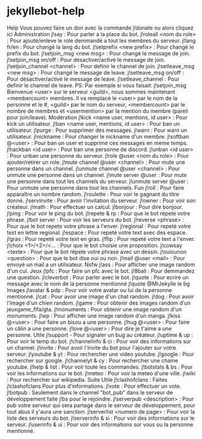 # jekyllebot-help
Help Vous pouvez faire un don avec la commande j!donate ou alors cliquez ici Administration j!say : Pour parler a la place du bot. j!roleall &lt;nom du role> : Pour ajouté/enleve le role demmandé a tout les membres du serveur. j!lang fr/en : Pour changé la lang du bot. j!setprefix &lt;new prefix> : Pour changé le prefix du bot. j!setjoin_msg &lt;new msg> : Pour changé le message de join. j!setjoin_msg on/off : Pour désactiver/activé le message de join. j!setjoin_channel &lt;channel> : Pour definir le channel de join. j!setleave_msg &lt;new msg> : Pour changé le message de leave. j!setleave_msg on/off : Pour désactiver/activé le message de leave. j!setleave_channel : Pour definir le channel de leave. PS: Par exemple si vous faisait: j!setjoin_msg Bienvenue &lt;user> sur le serveur &lt;guild>, nous sommes maintenant &lt;membercount> membres. Il va remplacé le &lt;user> par le nom de la personne et le #, &lt;guild> par le nom du serveur, &lt;membercount> par le nombre de membres et &lt;usermention> par  la mention du membre (pareil pour join/leave). Modération j!kick &lt;name user, mentions, id user> : Pour kick un utilisateur. j!ban &lt;name user, mentions, id user> : Pour ban un utilisateur. j!purge : Pour supprimer des messages. j!warn : Pour warn un utilisateur. j!nickname : Pour changer le nickname d'un membre. j!softban @&lt;user> : Pour ban un user et supprimé ces messages en meme temps. j!hackban &lt;id user> : Pour ban une personne de discord. j!unban &lt;id user> : Pour unban une personne du serveur. j!role @user &lt;nom du role> : Pour ajouter/retirer un role. j!mute channel @user &lt;channel> : Pour mute une personne dans un channel. j!unmute channel @user &lt;channel> : Pour unmute une personne dans un channel. j!mute server @user : Pour mute une personne dans tout les channels du serveur. j!unmute server @user : Pour unmute une personne dans tout les channels. Fun j!roll : Pour faire apparaître un nombre random. j!roulette : Pour voir le gagnant du titre donné. j!servinvite : Pour avoir l'invitation du serveur. j!owner : Pour voir son créateur. j!math : Pour effectuer un calcul. j!bonjour : Pour dire bonjour. j!ping : Pour voir le ping du bot. j!repete &amp; rp : Pour que le bot répete votre phrase. j!bot server : Pour voir les serveurs du bot. j!reverse &lt;phrase> : Pour que le bot repete votre phrase a l'enver. j!regional : Pour repeté votre text en lettre regional. j!espace : Pour repeté votre text avec des espace. j!gras : Pour repeté votre text en gras. j!flip : Pour repeté votre text a l'enver. j!choix &lt;1>/&lt;2>/&lt;... : Pour que le bot choisie une proposition. j!cowsay &lt;texte> : Pour que le bot répete votre phrase avec un dessin. j!ouiounon &lt;question> : Pour que le bot dise oui ou non. j!mail @user &lt;mail> : Pour envoyé un mail a un utilisateur. Nsfw j!ass : Pour afficher une image random d'un cul. Jeux j!pfc : Pour faire un pfc avec le bot. j!8ball : Pour demmandez une question. j!cleverbot : Pour parler avec le bot. j!quote : Pour ecrire un message avec le nom de la personne mentionné j!quote @MrJekylle le bg Images j!avatar &amp; pdp : Pour voir votre avatar ou lui de la personne mentionné. j!cat : Pour avoir une image d'un chat random. j!dog : Pour avoir l'image d'un chien random. j!game : Pour obtenir des images random d'un jeuxgame_fifa/gta. j!monuments : Pour obtenir une image random d'un monuments. j!wp : Pour afficher une image random d'un manga. j!kiss @&lt;user> : Pour faire un bisou a une personne. j!hug @&lt;user> : Pour faire un câlin a une personne. j!love @&lt;user> : Pour dire je t'aime a une personne. Utile j!support - Pour signaler un bug au créateur. j!uptime &amp; up : Pour voir le temp du bot. j!channelinfo &amp; ci : Pour voir des informations sur un channel. j!invite : Pour avoir l'invite du bot pour l'ajouter sur votre serveur. j!youtube &amp; yt : Pour rechercher une video youtube. j!google : Pour rechercher sur google. j!channelyt &amp; cy : Pour rechercher une chaine youtube. j!help &amp; list : Pour voir toute les commandes. j!botstats &amp; bs : Pour voir les informations sur le bot. j!meteo : Pour voir la meteo d'une ville. j!wiki : Pour rechercher sur wikipedia. Suite Utile j!clashofclans : Faites j!clashofclans Pour plus d'informations. j!vote : Pour effectuer un vote. j!botpub : Seulement dans le channel "bot_pub" dans le serveur de développement faite j!bs pour le rejoindre. j!serverpub &lt;description> : Pour pub votre serveur qui sera partagé dans le serveur de développement, pour tout abus il y'aura une sanction. j!serverlist &lt;numero de page> : Pour voir la liste des serveurs du bot. j!serverinfo &amp; si : Pour voir des informations sur le serveur. j!userinfo &amp; ui : Pour voir des informations sur vous ou la personne mentionné.
